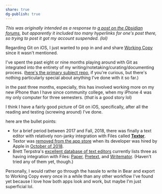 ```yaml
---
share: true
dg-publish: true
---
```

_This was originally intended as a response to [a post on the Obsidian forums](https://forum.obsidian.md/t/obsidian-github-integration-for-sync-and-version-control/6369), but apparently it included too many hyperlinks for one's post there, so trying to post it got my account suspended. (lol)_

Regarding Git on iOS, I just wanted to pop in and and share [Working Copy](https://apps.apple.com/us/app/working-copy-git-client/id896694807) since it wasn't mentioned. 

I've spent the past eight or nine months playing around with Git as integrated into the entirety of my writing/notetaking/curating/documenting process. ([here's the primary subject repo](https://github.com/extratone/bilge), if you're curious, but there's nothing particularly special about anything I've done with it so far.)

in the past three months, especially, this has involved working more on my new iPhone than I have since community college, when my iPhone 4 was my only computer for three semesters. (*that* is a good story lol)

I think I have a fairly good picture of Git on iOS, specifically, after all the reading and testing (screwing around) I've done.

here are the bullet points:
* for a brief period between 2017 and Fall, 2018, there was finally a text editor with relatively non-janky integration with Files called [**Textor**](https://www.macstories.net/reviews/textor-the-ios-equivalent-of-textedit-integrated-with-files/).
* Textor was [removed from the app store](https://twitter.com/louisdhauwe/status/1052003267612299266) when its developer was hired by Apple in [October of 2018](https://github.com/louisdh/textor/issues/27).
* Brett Terpstra's [excellent database of text editors](https://brettterpstra.com/ios-text-editors/) currently lists three as having integration with Files: [Paper](https://apps.apple.com/us/app/paper-writing-app/id1476984841), [Pretext](https://apps.apple.com/us/app/pretext/id1347707000), and [Writemator](https://apps.apple.com/us/app/writemator/id1326574914). (Haven't tried any of them yet, though.)  

Personally, I would rather go through the hassle to write in Bear and export to Working Copy every once in a while than any other workflow I've found yet because I love how both apps look and work, but maybe I'm just superficial lol.
